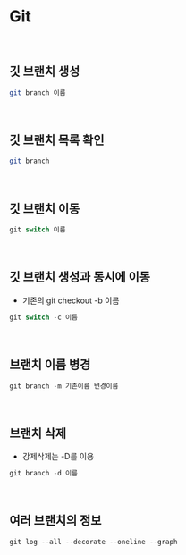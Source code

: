 # Git


<br> 


## 깃 브랜치 생성

```bash
git branch 이름
```

<br >

## 깃 브랜치 목록 확인

```bash
git branch
```

<br >

## 깃 브랜치 이동

```powershell
git switch 이름
```

<br >

## 깃 브랜치 생성과 동시에 이동

- 기존의 git checkout -b 이름

```powershell
git switch -c 이름
```

<br >

## 브랜치 이름 병경

```powershell
git branch -m 기존이름 변경이름
```

<br >

## 브랜치 삭제

- 강제삭제는 -D를 이용

```powershell
git branch -d 이름
```

<br >

## 여러 브랜치의 정보

```powershell
git log --all --decorate --oneline --graph
```

